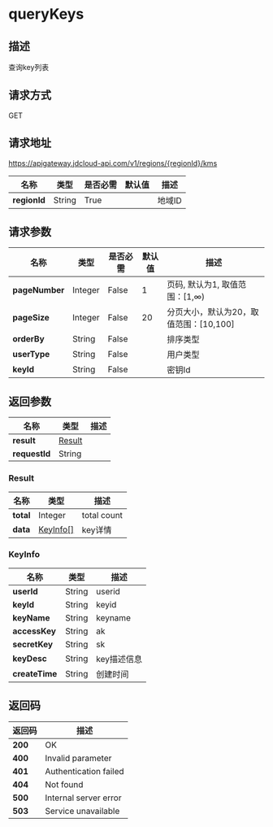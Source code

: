 # queryKeys


## 描述
查询key列表

## 请求方式
GET

## 请求地址
https://apigateway.jdcloud-api.com/v1/regions/{regionId}/kms

|名称|类型|是否必需|默认值|描述|
|---|---|---|---|---|
|**regionId**|String|True| |地域ID|

## 请求参数
|名称|类型|是否必需|默认值|描述|
|---|---|---|---|---|
|**pageNumber**|Integer|False|1|页码, 默认为1, 取值范围：[1,∞)|
|**pageSize**|Integer|False|20|分页大小，默认为20，取值范围：[10,100]|
|**orderBy**|String|False| |排序类型|
|**userType**|String|False| |用户类型|
|**keyId**|String|False| |密钥Id|


## 返回参数
|名称|类型|描述|
|---|---|---|
|**result**|[Result](querykeys#result)| |
|**requestId**|String| |

### <div id="result">Result</div>
|名称|类型|描述|
|---|---|---|
|**total**|Integer|total count|
|**data**|[KeyInfo[]](querykeys#keyinfo)|key详情|
### <div id="keyinfo">KeyInfo</div>
|名称|类型|描述|
|---|---|---|
|**userId**|String|userid|
|**keyId**|String|keyid|
|**keyName**|String|keyname|
|**accessKey**|String|ak|
|**secretKey**|String|sk|
|**keyDesc**|String|key描述信息|
|**createTime**|String|创建时间|

## 返回码
|返回码|描述|
|---|---|
|**200**|OK|
|**400**|Invalid parameter|
|**401**|Authentication failed|
|**404**|Not found|
|**500**|Internal server error|
|**503**|Service unavailable|
